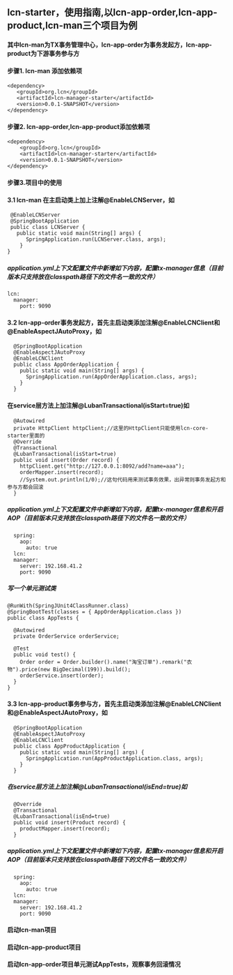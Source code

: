 ## lcn-starter，使用指南,以lcn-app-order,lcn-app-product,lcn-man三个项目为例
#### 其中lcn-man为TX事务管理中心，lcn-app-order为事务发起方，lcn-app-product为下游事务参与方
#### 步骤1. lcn-man 添加依赖项
	<dependency>
       <groupId>org.lcn</groupId>
       <artifactId>lcn-manager-starter</artifactId>
       <version>0.0.1-SNAPSHOT</version>
	</dependency>
#### 步骤2. lcn-app-order,lcn-app-product添加依赖项
    <dependency>
        <groupId>org.lcn</groupId>
        <artifactId>lcn-manager-starter</artifactId>
        <version>0.0.1-SNAPSHOT</version>
    </dependency>
#### 步骤3.项目中的使用
#### 3.1  lcn-man 在主启动类上加上注解@EnableLCNServer，如
     @EnableLCNServer
     @SpringBootApplication
     public class LCNServer {
       public static void main(String[] args) {
          SpringApplication.run(LCNServer.class, args);
        }
    }
 ##### application.yml上下文配置文件中新增如下内容，配置tx-manager信息（目前版本只支持放在classpath路径下的文件名一致的文件）
	lcn:
	  manager:
	    port: 9090
#### 3.2  lcn-app-order事务发起方，首先主启动类添加注解@EnableLCNClient和@EnableAspectJAutoProxy，如
      @SpringBootApplication
      @EnableAspectJAutoProxy
      @EnableLCNClient
      public class AppOrderApplication {
        public static void main(String[] args) {
          SpringApplication.run(AppOrderApplication.class, args);
        }
      }
#### 在service层方法上加注解@LubanTransactional(isStart=true)如
      @Autowired
      private HttpClient httpClient;//这里的HttpClient只能使用lcn-core-starter里面的
      @Override
      @Transactional
      @LubanTransactional(isStart=true)
      public void insert(Order record) {
        httpClient.get("http://127.0.0.1:8092/add?name=aaa");
        orderMapper.insert(record);
        //System.out.println(1/0);//这句代码用来测试事务效果，出异常则事务发起方和参与方都会回滚
      }
##### application.yml上下文配置文件中新增如下内容，配置tx-manager信息和开启AOP（目前版本只支持放在classpath路径下的文件名一致的文件）
      spring:
        aop:
          auto: true
      lcn:
      manager:
        server: 192.168.41.2
        port: 9090
##### 写一个单元测试类
    @RunWith(SpringJUnit4ClassRunner.class)
    @SpringBootTest(classes = { AppOrderApplication.class })
    public class AppTests {

      @Autowired
      private OrderService orderService;

      @Test
      public void test() {
        Order order = Order.builder().name("淘宝订单").remark("衣物").price(new BigDecimal(199)).build();
        orderService.insert(order);
      }
    }
#### 3.3  lcn-app-product事务参与方，首先主启动类添加注解@EnableLCNClient和@EnableAspectJAutoProxy，如
      @SpringBootApplication
      @EnableAspectJAutoProxy
      @EnableLCNClient
      public class AppProductApplication {
        public static void main(String[] args) {
          SpringApplication.run(AppProductApplication.class, args);
        }
      }
  ##### 在service层方法上加注解@LubanTransactional(isEnd=true)如
      @Override
      @Transactional
      @LubanTransactional(isEnd=true)
      public void insert(Product record) {
        productMapper.insert(record);
      }
##### application.yml上下文配置文件中新增如下内容，配置tx-manager信息和开启AOP（目前版本只支持放在classpath路径下的文件名一致的文件）
      spring:
        aop:
          auto: true
      lcn:
      manager:
        server: 192.168.41.2
        port: 9090
#### 启动lcn-man项目
#### 启动lcn-app-product项目
#### 启动lcn-app-order项目单元测试AppTests，观察事务回滚情况

